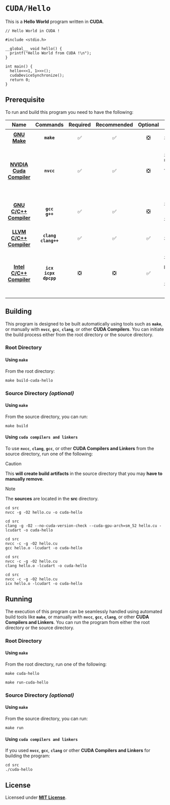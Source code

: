 # `CUDA/Hello`

This is a **Hello World** program written in **CUDA**.

``` Cuda
// Hello World in CUDA !

#include <stdio.h>

__global__ void hello() {
  printf("Hello World from CUDA !\n");
}

int main() {
  hello<<<1, 1>>>();
  cudaDeviceSynchronize();
  return 0;
}
```

## Prerequisite

To run and build this program you need to have the following:

<div align="center">

| Name | Commands | Required | Recommended | Optional | Notes |
|:----:|:--------:|:--------:|:-----------:|:--------:|:-----:|
| [**GNU Make**](https://www.gnu.org/software/make/) | **`make`** | &#9989; | &#9989; | &#10062; | **`apt install make`** |
| [**NVIDIA Cuda Compiler**](https://developer.nvidia.com/cuda-downloads) | **`nvcc`** | &#9989; | &#9989; | &#10062; | **`apt install nvidia-cuda-toolkit`**<br>or<br>**`apt instal cuda`** |
| [**GNU C/C++ Compiler**](https://gcc.gnu.org) | **`gcc`**<br>**`g++`** | &#9989; | &#9989; | &#10062; | **`apt install gcc`**<br>**`apt install g++`** |
| [**LLVM C/C++ Compiler**](https://releases.llvm.org/download.html) | **`clang`**<br>**`clang++`** | &#9989; | &#9989; | &#9989; | **`apt install clang`** |
| [**Intel C/C++ Compiler**](https://www.intel.com/content/www/us/en/developer/tools/oneapi/dpc-compiler.html) | **`icx`**<br>**`icpx`**<br>**`dpcpp`** | &#10062; | &#10062; | &#9989; | **`apt install intel-basekit`**<br>or<br>**`apt install intel-hpckit`** |

</div>

## Building

This program is designed to be built automatically using tools such as
**`make`**, or manually with **`nvcc`**, **`gcc`**, **`clang`**, or other **CUDA
Compilers**. You can initiate the build process either from the root directory
or the source directory.

### Root Directory

#### Using `make`

From the root directory:

```
make build-cuda-hello
```

### Source Directory _(optional)_

#### Using `make`

From the source directory, you can run:

```
make build
```

#### Using `cuda compilers and linkers`

To use **`nvcc`**, **`clang`**, **`gcc`**, or other **CUDA Compilers and Linkers** from the
source directory, run one of the following:

> [!CAUTION]
> This **will create build artifacts** in the source directory that you may
> **have to manually remove**.

> [!NOTE]
> The **sources** are located in the **src** directory.

```
cd src
nvcc -g -O2 hello.cu -o cuda-hello
```
```
cd src
clang -g -O2 --no-cuda-version-check --cuda-gpu-arch=sm_52 hello.cu -lcudart -o cuda-hello
```
```
cd src
nvcc -c -g -O2 hello.cu
gcc hello.o -lcudart -o cuda-hello
```
```
cd src
nvcc -c -g -O2 hello.cu
clang hello.o -lcudart -o cuda-hello
```
```
cd src
nvcc -c -g -O2 hello.cu
icx hello.o -lcudart -o cuda-hello
```

## Running

The execution of this program can be seamlessly handled using automated build
tools like **`make`**, or manually with **`nvcc`**, **`gcc`**, **`clang`**, or
other **CUDA Compilers and Linkers**. You can run the program from either the
root directory or the source directory.

### Root Directory

#### Using `make`

From the root directory, run one of the following:

```
make cuda-hello
```
```
make run-cuda-hello
```

### Source Directory _(optional)_

#### Using `make`

From the source directory, you can run:

```
make run
```

#### Using `cuda compilers and linkers`

If you used **`nvcc`**, **`gcc`**, **`clang`** or other **CUDA Compilers and
Linkers** for building the program:

```
cd src
./cuda-hello
```

## License

Licensed under [**MIT License**](LICENSE).
